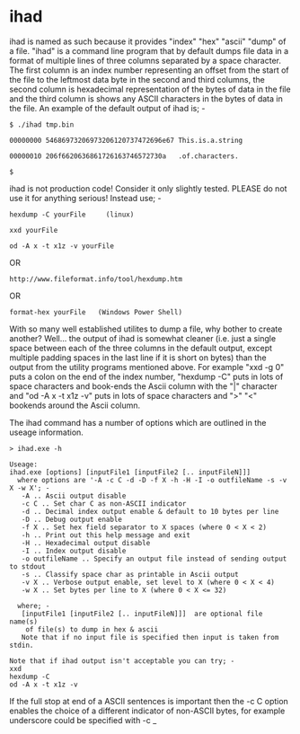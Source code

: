 # ihad
ihad is named as such because it provides "index" "hex" "ascii" "dump" of a file.
"ihad" is a command line program that by default dumps file data in a format of multiple lines of three columns
separated by a space character. The first column is an index number representing an offset from the start of the
file to the leftmost data byte in the second and third columns, the second column is hexadecimal representation
of the bytes of data in the file and the third column is shows any ASCII characters in the bytes of data in the file.
An example of the default output of ihad is; -

```
$ ./ihad tmp.bin

00000000 54686973206973206120737472696e67 This.is.a.string

00000010 206f6620636861726163746572730a   .of.characters.

$
```

ihad is not production code! Consider it only slightly tested.
PLEASE do not use it for anything serious! Instead use; -

```
hexdump -C yourFile     (linux)
```
```
xxd yourFile
```
```
od -A x -t x1z -v yourFile
```
OR

```
http://www.fileformat.info/tool/hexdump.htm 
```
OR

```
format-hex yourFile   (Windows Power Shell)
```

With so many well established utilites to dump a file, why bother to create another?
Well... the output of ihad is somewhat cleaner (i.e. just a single space between each of the three columns in the default output, except multiple padding spaces in the last line if it is short on bytes) than the output from the utility programs mentioned above. For example "xxd -g 0" puts a colon on the end of the index number, "hexdump -C" puts in lots of space characters and book-ends the
Ascii column with the "|" character and "od -A x -t x1z -v" puts in lots of space characters and ">" "<" bookends around the Ascii column.

The ihad command has a number of options which are outlined in the useage information.

```
> ihad.exe -h

Useage:
ihad.exe [options] [inputFile1 [inputFile2 [.. inputFileN]]]
  where options are '-A -c C -d -D -f X -h -H -I -o outfileName -s -v X -w X'; -
   -A .. Ascii output disable
   -c C .. Set char C as non-ASCII indicator
   -d .. Decimal index output enable & default to 10 bytes per line
   -D .. Debug output enable
   -f X .. Set hex field separator to X spaces (where 0 < X < 2)
   -h .. Print out this help message and exit
   -H .. Hexadecimal output disable
   -I .. Index output disable
   -o outfileName .. Specify an output file instead of sending output to stdout
   -s .. Classify space char as printable in Ascii output
   -v X .. Verbose output enable, set level to X (where 0 < X < 4)
   -w X .. Set bytes per line to X (where 0 < X <= 32)

  where; -
   [inputFile1 [inputFile2 [.. inputFileN]]]  are optional file name(s)
    of file(s) to dump in hex & ascii
   Note that if no input file is specified then input is taken from stdin.

Note that if ihad output isn't acceptable you can try; -
xxd
hexdump -C
od -A x -t x1z -v
```
If the full stop at end of a ASCII sentences is important then the -c C option enables the choice of a different
indicator of non-ASCII bytes, for example underscore could be specified with -c _
